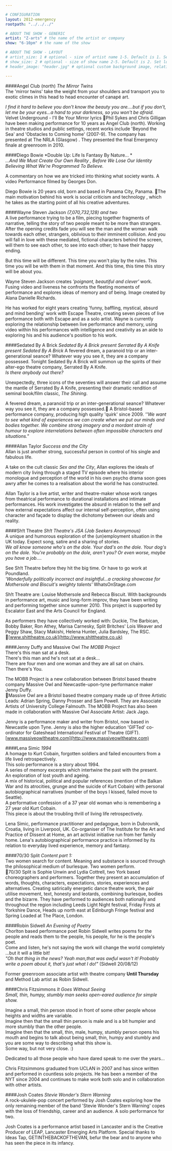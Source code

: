 ```yaml
---

# CONFIGURATION
layout: 2012-emergency
rootpath: "../../../"

# ABOUT THE SHOW - GENERIC
artist: "Z-arts" # the name of the artist or company
show: "6-10pm" # the name of the show

# ABOUT THE SHOW - LAYOUT
# artist_size: 1 # optional - size of artist name 1-5. Default is 1. Set longer names to lower values
# show_size: 2 # optional - size of show name 2-5. Default is 2. Set longer names to lower values
# header_image: "header.jpg" # optional custom background image, relative to current page

---
```


####Angel Club (north)	*The Mirror Twins*	
The 'mirror twins' take the weight from your shoulders and transport you to exotic climes in this head to head encounter of canapé art.    

*I find it hard to believe you don't know the beauty you are....but if you don't, let me be your eyes...a hand to your darkness, so you won't be afraid.*  Velvet Underground - I'll Be Your Mirror lyrics
Phil Sykes and Chris Gilligan have been making performance for 10 years as Angel Club (north). Working in  theatre studios and public settings, recent works include 'Beyond the Sea' and 'Obstacles to Coming home' (2007-9). The company has presented at The NRLA (Glasgow) . They presented the final Emergency finale at greenroom in 2010.    
####Diego Bowie	*Double Up: Life Is Fantasy By Nature...	*    
*…And We Must Create Our Own Reality , Before We Lose Our Identity Believing What We're Programmed To Believe.*    

A commentary on how we are tricked into thinking what society wants. A video Performance filmed by Georges Don.    

Diego Bowie is 20 years old, born and based in Panama City, Panama. The main motivation behind his work is social criticism and technology , which he takes as the starting point of all his creative adventures.    
####Wayne Steven Jackson	   *(7,070,732,128) and two*    
A live performance trying to be a film, piecing together fragments of narrative, telling the story of two people meant to be more than strangers. After the opening credits fade you will see the man and the woman walk towards each other, strangers, oblivious to their imminent collision.  And you will fall in love with these mediated, fictional characters behind the screen, will them to see each other, to see into each other; to have their happy ending.    

But this time will be different.  This time you won't play by the rules.  This time you will be with them in that moment.  And this time, this time this story will be about you.    

Wayne Steven Jackson creates *'poignant, beautiful and clever'* work.  Fusing video and liveness he confronts the fleeting moments of performance and explores ideas of memory and of being.  Image created by Alana Danielle Richards.     

He has worked for eight years creating 'funny, baffling, mystical, absurd and mind bending' work with Escape Theatre, creating seven pieces of live performance both with Escape and as a solo artist.  Wayne is currently exploring the relationship between live performance and memory, using video within his performances with intelligence and creativity as an aide to exploring his and his audience's position to his work.    
####Sedated By A Brick	*Sedated By A Brick present Serrated By A Knife present Sedated By A Brick*	
A fevered dream, a paranoid trip or an inter-generational seance?  Whatever way you see it, they are a company possessed. 	Tonight Sedated By A Brick will summon up the spirits of their alter-ego theatre company, Serrated By A Knife.    
*Is there anybody out there?*    

Unexpectedly, three icons of the seventies will answer their call and assume the mantle of Serrated By A Knife, presenting their dramatic rendition of seminal book/film classic, *The Shining*.    

A fevered dream, a paranoid trip or an inter-generational seance?  Whatever way you see it, they are a company possessed.
A Bristol-based performance company, producing high quality 'quirk' since 2009. 
*''We want to see what kind of experiences we can create when we put our minds and bodies together. We combine strong imagery and a mordant strain of humour to explore interrelations between often impossible characters and situations."*    
####Allan Taylor	*Success and the City*    
Allan is just another strong, successful person in control of his single and fabulous life.

A take on the cult classic *Sex and the City*,  Allan explores the ideals of modern city living through a staged TV episode where his interior monologue and perception of the world in his own psycho drama soon goes awry after he comes to a realisation about the world he has constructed.    

Allan Taylor is a live artist, writer and theatre-maker whose work ranges from theatrical performance to durational installations and intimate performances. His work investigates the absurd in relation to the self and how external expectations affect our internal self-perception, often using character and façade to display the dichotomy between our ideals and reality.    
   ####Sh!t Theatre	*Sh!t Theatre's JSA (Job Seekers Anonymous)*    
A unique and humorous exploration of the (un)employment situation in the UK today. Expect song, satire and a sharing of stories. 	
*We all know someone who's on the dole. Your dad's on the dole. Your dog's on the dole. You're probably on the dole, aren't you? Or even worse, maybe you have a job....* 

See Sh!t Theatre before they hit the big time. Or have to go work at Poundland.    
*'Wonderfully politically incorrect and insightful...a cracking showcase for Mothersole and Biscuit's weighty talents'* WhatsOnStage.com    

Sh!t Theatre are: Louise Mothersole and Rebecca Biscuit. With backgrounds in performance art, music and long-form improv, they have been writing and performing together since summer 2010. This project is supported by Escalator East and the Arts Council for England.     

As performers they have collectively worked with: Duckie, The Barbican, Bobby Baker, Ron Athey, Marisa Carnesky, Split Britches' Lois Weaver and Peggy Shaw, Stacy Makishi, Helena Hunter, Julia Bardsley,  The RSC.   
[www.shittheatre.co.uk](http://www.shittheatre.co.uk)    
 ####Jenny Duffy and Massive Owl	*The MOBB Project*    
There's this man sat at a desk.    
There's this man and he's not sat at a desk...    
There are four men and one woman and they are all sat on chairs.    
Then there's You.    

The MOBB Project is a new collaboration between Bristol based theatre company Massive Owl and Newcastle-upon-tyne performance maker Jenny Duffy.    
Massive Owl are a Bristol based theatre company made up of three Artistic Leads: Adrian Spring, Danny Prosser and Sam Powell. They are Associate Artists of University College Falmouth. The MOBB Project has also been made in collaboration with Massive Owl Associate Artist: Jack Jago.    
  
Jenny is a performance maker and writer from Bristol, now based in Newcastle upon Tyne. Jenny is also the higher education 'GIFTed' co-ordinator for Gateshead International Festival of Theatre (GIFT).    
[www.massiveowltheatre.com](http://www.massiveowltheatre.com)    
####Lena Simic	   *1994*    
A homage to Kurt Cobain, forgotten soldiers and failed encounters from a life lived retrospectively.    
This solo performance is a story about 1994.    
A series of memory excerpts which intertwine the past with the present.    
An exploration of lost youth and ageing.    
A mix of historical, political and popular references (mention of the Balkan War and its atrocities, grunge and the suicide of Kurt Cobain) with personal autobiographical narratives (number of the boys I kissed, failed move to Seattle).    
A performative confession of a 37 year old woman who is remembering a 27 year old Kurt Cobain.    
This piece is about the troubling thrill of living life retrospectively.    

Lena Simic, performance practitioner and pedagogue, born in Dubrovnik, Croatia, living in Liverpool, UK. Co-organiser of The Institute for the Art and Practice of Dissent at Home, an art activist initiative run from her family home. Lena's autobiographical performance practice is informed by its relation to everyday lived experience, memory and fantasy.    

####70/30 Split	   *Content part 1:*    
Two women search for content. Meaning and substance is sourced through the philosophical medium of burlesque. Two women perform.    
70/30 Split is Sophie Unwin and Lydia Cottrell, two York based choreographers and performers. Together they present an accumulation of words, thoughts, characters, expectations, stories, experiences and alternatives.  Creating satirically energetic dance theatre work, the pair utilise movement, text, honesty and leotards, combining burlesque, bodies and the bizarre.  They have  performed to audiences both nationally and throughout the region including Leeds Light Night festival, Friday Firsts at Yorkshire Dance, Heads up north east at Edinburgh Fringe festival and Spring Loaded at The Place, London.    
####Robin Sidwell	*An Evening of Poetry*    
Chorlton based performance poet Robin Sidwell writes poems for the people and reads them to the people, his people, for he is the people's poet.      
Come and listen, he's not saying the work will change the world completely ...but it will a little bit!    
*"Oh that thing in the news? Yeah man,that was awful wasn't it!  Probably write a poem about it, that's just what I do!"* (Sidwell 20/08/12)    

Former greenroom associate artist with theatre company **Until Thursday** and Method Lab artist as Robin Sidwell.    
####Chris Fitzsimmons	   *It Goes Without Seeing*    
*Small, thin, humpy, stumbly man seeks open-eared audience for simple show.*    
 
Imagine a small, thin person stood in front of some other people whose heights and widths are variable.    
Imagine then that the small thin person is male and is a bit humpier and more stumbly than the other people.    
Imagine then that the small, thin, male, humpy, stumbly person opens his mouth and begins to talk about being small, thin, humpy and stumbly and you are some way to describing what this show is.    
Some way, but not very close. :)    

Dedicated to all those people who have dared speak to me over the years...    

Chris Fitzsimmons graduated from UCLAN in 2007 and has since written and performed in countless solo projects. He has been a member of the NYT since 2004 and continues to make work both solo and in collaboration with other artists.    
####Josh Coates	*Stevie Wonder's Stern Warning*    
A rock-ukulele-pop concert performed by Josh Coates exploring how the only remaining member of the band 'Stevie Wonder's Stern Warning' copes with the loss of friendship, career and an audience. A solo performance for two.    

Josh Coates is a performance artist based in Lancaster and is the Creative Producer of LEAP, Lancaster Emerging Arts Platform. Special thanks to Ideas Tap, GETINTHEBACKOFTHEVAN, befur the bear and to anyone who has seen the piece in its infancy.    

 